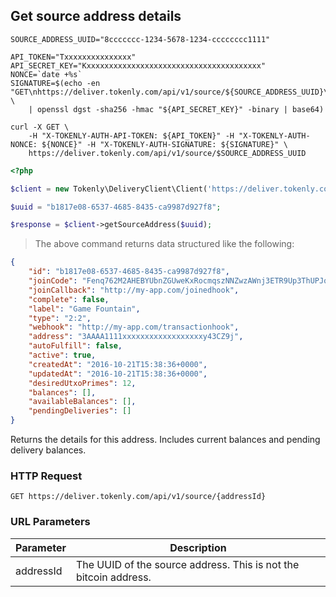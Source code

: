 ## Get source address details

```shell
SOURCE_ADDRESS_UUID="8ccccccc-1234-5678-1234-cccccccc1111"

API_TOKEN="Txxxxxxxxxxxxxxx"
API_SECRET_KEY="Kxxxxxxxxxxxxxxxxxxxxxxxxxxxxxxxxxxxxxxx"
NONCE=`date +%s`
SIGNATURE=$(echo -en "GET\nhttps://deliver.tokenly.com/api/v1/source/${SOURCE_ADDRESS_UUID}\n{}\n${API_TOKEN}\n${NONCE}" \
    | openssl dgst -sha256 -hmac "${API_SECRET_KEY}" -binary | base64)

curl -X GET \
    -H "X-TOKENLY-AUTH-API-TOKEN: ${API_TOKEN}" -H "X-TOKENLY-AUTH-NONCE: ${NONCE}" -H "X-TOKENLY-AUTH-SIGNATURE: ${SIGNATURE}" \
    https://deliver.tokenly.com/api/v1/source/$SOURCE_ADDRESS_UUID
```

```php
<?php

$client = new Tokenly\DeliveryClient\Client('https://deliver.tokenly.com', $API_TOKEN, $API_SECRET_KEY);

$uuid = "b1817e08-6537-4685-8435-ca9987d927f8";

$response = $client->getSourceAddress($uuid);

```

> The above command returns data structured like the following:

```json
{
    "id": "b1817e08-6537-4685-8435-ca9987d927f8",
    "joinCode": "Fenq762M2AHEBYUbnZGUweKxRocmqszNNZwzAWnj3ETR9Up3ThUPJqQ5vBq3f7eA2RL7obxoC6L",
    "joinCallback": "http://my-app.com/joinedhook",
    "complete": false,
    "label": "Game Fountain",
    "type": "2:2",
    "webhook": "http://my-app.com/transactionhook",
    "address": "3AAAA1111xxxxxxxxxxxxxxxxxxy43CZ9j",
    "autoFulfill": false,
    "active": true,
    "createdAt": "2016-10-21T15:38:36+0000",
    "updatedAt": "2016-10-21T15:38:36+0000",
    "desiredUtxoPrimes": 12,
    "balances": [],
    "availableBalances": [],
    "pendingDeliveries": []
}
```


Returns the details for this address.  Includes current balances and pending delivery balances.

### HTTP Request

`GET https://deliver.tokenly.com/api/v1/source/{addressId}`


### URL Parameters

Parameter       | Description
---------       | -----------
addressId       | The UUID of the source address.  This is not the bitcoin address.


